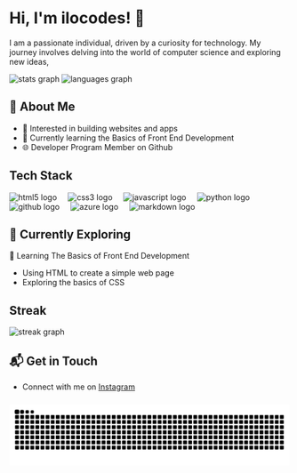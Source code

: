 # Hi, I'm ilocodes! 👋
I am a passionate individual, driven by a curiosity for technology. My journey involves delving into the world of computer science and exploring new ideas,

<div align="left">
  <img src="https://github-readme-stats.vercel.app/api?username=ilocodes&hide_title=false&hide_rank=false&show_icons=true&include_all_commits=true&count_private=true&disable_animations=false&theme=vue-dark&locale=en&hide_border=true&order=1" height="175" alt="stats graph"  />
  <img src="https://github-readme-stats.vercel.app/api/top-langs?username=ilocodes&locale=en&hide_title=false&layout=compact&card_width=320&langs_count=5&theme=vue-dark&hide_border=true&order=2" height="175" alt="languages graph"  />

## 🚀 About Me

- 🔭 Interested in building websites and apps
- 🌱 Currently learning the Basics of Front End Development
- 🌐 Developer Program Member on Github

## Tech Stack

<div align="left">
  <img src="https://cdn.jsdelivr.net/gh/devicons/devicon/icons/html5/html5-original.svg" height="40" alt="html5 logo"  />
  <img width="12" />
  <img src="https://cdn.jsdelivr.net/gh/devicons/devicon/icons/css3/css3-original.svg" height="40" alt="css3 logo"  />
  <img width="12" />
  <img src="https://cdn.jsdelivr.net/gh/devicons/devicon/icons/javascript/javascript-original.svg" height="40" alt="javascript logo"  />
  <img width="12" />
  <img src="https://cdn.jsdelivr.net/gh/devicons/devicon/icons/python/python-original.svg" height="40" alt="python logo"  />
  <img width="12" />
  <img src="https://cdn.jsdelivr.net/gh/devicons/devicon/icons/github/github-original.svg" height="40" alt="github logo"  />
  <img width="12" />
  <img src="https://cdn.jsdelivr.net/gh/devicons/devicon/icons/azure/azure-original.svg" height="40" alt="azure logo"  />
  <img width="12" />
  <img src="https://cdn.jsdelivr.net/gh/devicons/devicon/icons/markdown/markdown-original.svg" height="40" alt="markdown logo"  />
</div>

###

## 🌱 Currently Exploring
📖 Learning The Basics of Front End Development
  - Using HTML to create a simple web page
  - Exploring the basics of CSS

## Streak

<div align="left">
  <img src="https://streak-stats.demolab.com?user=ilocodes&locale=en&mode=daily&theme=vue-dark&hide_border=true&border_radius=5&order=3" height="175" alt="streak graph"  />
</div>
    
## 📬 Get in Touch

- Connect with me on [Instagram](https://instagram.com/ilocodes)

###
<div align="left">
</div>

<picture>
  <source
    media="(prefers-color-scheme: dark)"
    srcset="https://raw.githubusercontent.com/ilocodes/ilocodes/output/github-contribution-grid-snake-dark.svg"
  />
  <source
    media="(prefers-color-scheme: light)"
    srcset="https://raw.githubusercontent.com/ilocodes/ilocodes/output/github-contribution-grid-snake.svg"
  />
  <img
    alt="github contribution grid snake animation"
    src="https://raw.githubusercontent.com/ilocodes/ilocodes/output/github-contribution-grid-snake.svg"
  />
</picture>
